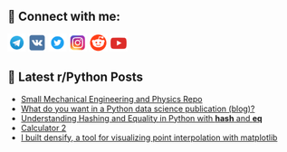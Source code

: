 ## 🔎 Connect with me:
[<img src="https://github.com/bullbesh/bullbesh/blob/main/images/Telegram.png" width="32" height="32" />](https://t.me/bullbesh)
[<img src="https://github.com/bullbesh/bullbesh/blob/main/images/VK.png" width="32" height="32" />](https://vk.com/bullbesh)
[<img src="https://github.com/bullbesh/bullbesh/blob/main/images/Twitter.png" width="32" height="32" />](https://twitter.com/bullbesh1)
[<img src="https://github.com/bullbesh/bullbesh/blob/main/images/Instagram.png" width="32" height="32" />](https://www.instagram.com/bullbesh)
[<img src="https://github.com/bullbesh/bullbesh/blob/main/images/Reddit.png" width="32" height="32" />](https://www.reddit.com/user/bullbesh)
[<img src="https://github.com/bullbesh/bullbesh/blob/main/images/YouTube.png" width="32" height="32" />](https://www.youtube.com/channel/UCtfjRs6uzgq5mfm8S06WTcg)

## 📕 Latest r/Python Posts
<!-- BLOG-POST-LIST:START -->
- [Small Mechanical Engineering and Physics Repo](https://www.reddit.com/r/Python/comments/y5d5lm/small_mechanical_engineering_and_physics_repo/)
- [What do you want in a Python data science publication &lpar;blog&rpar;?](https://www.reddit.com/r/Python/comments/y5cg5q/what_do_you_want_in_a_python_data_science/)
- [Understanding Hashing and Equality in Python with __hash__ and __eq__](https://www.reddit.com/r/Python/comments/y5bt6k/understanding_hashing_and_equality_in_python_with/)
- [Calculator 2](https://www.reddit.com/r/Python/comments/y59y4o/calculator_2/)
- [I built densify, a tool for visualizing point interpolation with matplotlib](https://www.reddit.com/r/Python/comments/y52mxv/i_built_densify_a_tool_for_visualizing_point/)
<!-- BLOG-POST-LIST:END -->
